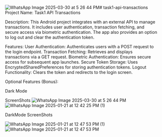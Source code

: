![WhatsApp Image 2025-03-30 at 5 26 44 PM](https://github.com/user-attachments/assets/02681607-fcbe-40d2-805d-b87c538508fa)# task1-api-transactions
Project Name: Task1 API Transactions

Description: 
This Android project integrates with an external API to manage transactions. It includes user authentication, transaction fetching, and secure access via biometric authentication. The app also provides an option to log out and clear the authentication token.

Features:
User Authentication: Authenticates users with a POST request to the login endpoint.
Transaction Fetching: Retrieves and displays transactions via a GET request.
Biometric Authentication: Ensures secure access for subsequent app launches.
Secure Token Storage: Uses EncryptedSharedPreferences for storing authentication tokens.
Logout Functionality: Clears the token and redirects to the login screen.

Optional Features (Bonus):

Dark Mode


ScreenShots
![WhatsApp Image 2025-03-30 at 5 26 44 PM](https://github.com/user-attachments/assets/9d3e7eb3-8b32-4789-a678-4577a5389c20)
![WhatsApp Image 2025-01-21 at 12 42 25 PM (1)](https://github.com/user-attachments/assets/2a93c10a-a628-4165-8883-df6799e38f94)

DarkMode ScreenShots

![WhatsApp Image 2025-01-21 at 12 47 53 PM (1)](https://github.com/user-attachments/assets/178ff14b-e25f-42a9-8fe4-dcbcad34bda8)
![WhatsApp Image 2025-01-21 at 12 47 53 PM](https://github.com/user-attachments/assets/41837245-8a20-45f0-921e-ff3ede1aefa5)


